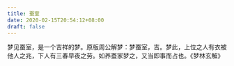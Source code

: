 ```yaml
---
title: 蚕室
date: 2020-02-15T20:54:12+08:00
draft: false
---
```


梦见蚕室，是一个吉祥的梦。原版周公解梦：梦蚕室，吉。梦此，上位之人有衣被他人之兆，下人有三春早夜之劳。如养蚕家梦之，又当即事而占也。《梦林玄解》